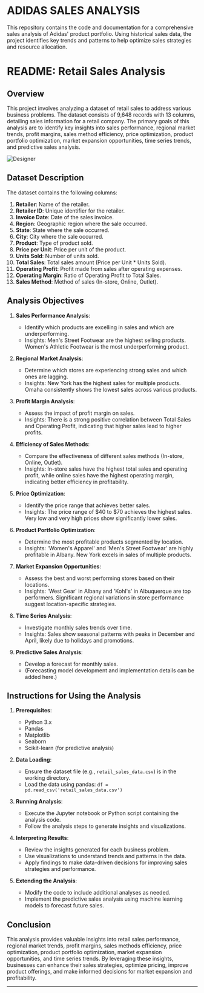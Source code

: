 # ADIDAS  SALES ANALYSIS
 This repository contains the code and documentation for a comprehensive sales analysis of Adidas' product portfolio. Using historical sales data, the project identifies key trends and patterns to help optimize sales strategies and resource allocation.
# README: Retail Sales Analysis

## Overview

This project involves analyzing a dataset of retail sales to address various business problems. The dataset consists of 9,648 records with 13 columns, detailing sales information for a retail company. The primary goals of this analysis are to identify key insights into sales performance, regional market trends, profit margins, sales method efficiency, price optimization, product portfolio optimization, market expansion opportunities, time series trends, and predictive sales analysis.


     
             
![Designer](https://github.com/MudassirAhmed744/ADIDAS--SALES-ANALYSIS/assets/73222691/9d9acd30-445c-40cd-82ce-49ba6e8be025)


## Dataset Description

The dataset contains the following columns:

1. **Retailer**: Name of the retailer.
2. **Retailer ID**: Unique identifier for the retailer.
3. **Invoice Date**: Date of the sales invoice.
4. **Region**: Geographic region where the sale occurred.
5. **State**: State where the sale occurred.
6. **City**: City where the sale occurred.
7. **Product**: Type of product sold.
8. **Price per Unit**: Price per unit of the product.
9. **Units Sold**: Number of units sold.
10. **Total Sales**: Total sales amount (Price per Unit * Units Sold).
11. **Operating Profit**: Profit made from sales after operating expenses.
12. **Operating Margin**: Ratio of Operating Profit to Total Sales.
13. **Sales Method**: Method of sales (In-store, Online, Outlet).

## Analysis Objectives

1. **Sales Performance Analysis**:
    - Identify which products are excelling in sales and which are underperforming.
    - Insights: Men's Street Footwear are the highest selling products. Women's Athletic Footwear is the most underperforming product.

2. **Regional Market Analysis**:
    - Determine which stores are experiencing strong sales and which ones are lagging.
    - Insights: New York has the highest sales for multiple products. Omaha consistently shows the lowest sales across various products.

3. **Profit Margin Analysis**:
    - Assess the impact of profit margin on sales.
    - Insights: There is a strong positive correlation between Total Sales and Operating Profit, indicating that higher sales lead to higher profits.

4. **Efficiency of Sales Methods**:
    - Compare the effectiveness of different sales methods (In-store, Online, Outlet).
    - Insights: In-store sales have the highest total sales and operating profit, while online sales have the highest operating margin, indicating better efficiency in profitability.

5. **Price Optimization**:
    - Identify the price range that achieves better sales.
    - Insights: The price range of $40 to $70 achieves the highest sales. Very low and very high prices show significantly lower sales.

6. **Product Portfolio Optimization**:
    - Determine the most profitable products segmented by location.
    - Insights: 'Women's Apparel' and 'Men's Street Footwear' are highly profitable in Albany. New York excels in sales of multiple products.

7. **Market Expansion Opportunities**:
    - Assess the best and worst performing stores based on their locations.
    - Insights: 'West Gear' in Albany and 'Kohl's' in Albuquerque are top performers. Significant regional variations in store performance suggest location-specific strategies.

8. **Time Series Analysis**:
    - Investigate monthly sales trends over time.
    - Insights: Sales show seasonal patterns with peaks in December and April, likely due to holidays and promotions.

9. **Predictive Sales Analysis**:
    - Develop a forecast for monthly sales.
    - (Forecasting model development and implementation details can be added here.)

## Instructions for Using the Analysis

1. **Prerequisites**:
    - Python 3.x
    - Pandas
    - Matplotlib
    - Seaborn
    - Scikit-learn (for predictive analysis)

2. **Data Loading**:
    - Ensure the dataset file (e.g., `retail_sales_data.csv`) is in the working directory.
    - Load the data using pandas: `df = pd.read_csv('retail_sales_data.csv')`

3. **Running Analysis**:
    - Execute the Jupyter notebook or Python script containing the analysis code.
    - Follow the analysis steps to generate insights and visualizations.

4. **Interpreting Results**:
    - Review the insights generated for each business problem.
    - Use visualizations to understand trends and patterns in the data.
    - Apply findings to make data-driven decisions for improving sales strategies and performance.

5. **Extending the Analysis**:
    - Modify the code to include additional analyses as needed.
    - Implement the predictive sales analysis using machine learning models to forecast future sales.

## Conclusion

This analysis provides valuable insights into retail sales performance, regional market trends, profit margins, sales methods efficiency, price optimization, product portfolio optimization, market expansion opportunities, and time series trends. By leveraging these insights, businesses can enhance their sales strategies, optimize pricing, improve product offerings, and make informed decisions for market expansion and profitability.

---
